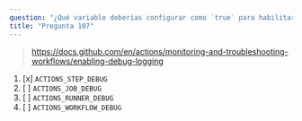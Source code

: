 ```yaml
---
question: "¿Qué variable deberías configurar como `true` para habilitar el registro de depuración de pasos?"
title: "Pregunta 107"
---
```


> https://docs.github.com/en/actions/monitoring-and-troubleshooting-workflows/enabling-debug-logging
1. [x] `ACTIONS_STEP_DEBUG`
1. [ ] `ACTIONS_JOB_DEBUG`
1. [ ] `ACTIONS_RUNNER_DEBUG`
1. [ ] `ACTIONS_WORKFLOW_DEBUG`
